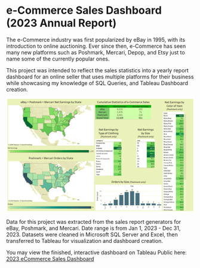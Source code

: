 # e-Commerce Sales Dashboard (2023 Annual Report)

The e-Commerce industry was first popularized by eBay in 1995, with its introduction to online auctioning. Ever since then, e-Commerce has seen many new platforms such as Poshmark, Mercari, Depop, and Etsy just to name some of the currently popular ones. 

This project was intended to reflect the sales statistics into a yearly report dashboard for an online seller that uses multiple platforms for their business while showcasing my knowledge of SQL Queries, and Tableau Dashboard creation.

![Sales Dashboard](https://github.com/r-kish/eCommerce-Sales-Dashboard/blob/main/Dashboard.png)

Data for this project was extracted from the sales report generators for eBay, Poshmark, and Mercari. Date range is from Jan 1, 2023 - Dec 31, 2023. Datasets were cleaned in Microsoft SQL Server and Excel, then transferred to Tableau for visualization and dashboard creation. 

You may view the finished, interactive dashboard on Tableau Public here: [2023 eCommerce Sales Dashboard](https://public.tableau.com/views/2023eCommerceSalesDashboard/Dashboard1?:language=en-US&:sid=&:display_count=n&:origin=viz_share_link)

